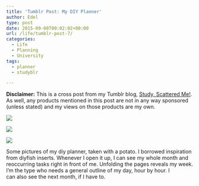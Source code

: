 ```yaml
---
title: 'Tumblr Post: My DIY Planner'
author: Edel
type: post
date: 2015-09-08T00:02:02+00:00
url: /life/tumblr-post-7/
categories:
  - Life
  - Planning
  - University
tags:
  - planner
  - studyblr

---
```

**Disclaimer:** This is a cross post from my Tumblr blog, [Study, Scattered Me!][1]. As well, any products mentioned in this post are not in any way sponsored (unless stated) and my views on those products are my own.

![][2]

![][3]

![][4]

Some pictures of my diy planner, taken with a potato. I borrowed inspiration from diyfish inserts. Whenever I open it up, I can see my whole month and reoccurring tasks right in front of me. Unfolding the pages reveals my week. I’m the type who needs a general outline of my day, hour by hour. I can also see the next month, if I have to.

<ol class="footnote">
</ol>

 [1]: http://ift.tt/1WuOkm4
 [2]: http://ift.tt/1LgaXlw
 [3]: http://ift.tt/1isZVCB
 [4]: http://ift.tt/1LgaXlB
